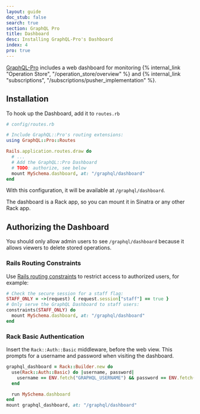 ```yaml
---
layout: guide
doc_stub: false
search: true
section: GraphQL Pro
title: Dashboard
desc: Installing GraphQL-Pro's Dashboard
index: 4
pro: true
---
```



[GraphQL-Pro](http://graphql-pro) includes a web dashboard for monitoring {% internal_link "Operation Store", "/operation_store/overview" %} and {% internal_link "subscriptions", "/subscriptions/pusher_implementation" %}.

<!-- TODO image -->

## Installation

To hook up the Dashboard, add it to `routes.rb`

```ruby
# config/routes.rb

# Include GraphQL::Pro's routing extensions:
using GraphQL::Pro::Routes

Rails.application.routes.draw do
  # ...
  # Add the GraphQL::Pro Dashboard
  # TODO: authorize, see below
  mount MySchema.dashboard, at: "/graphql/dashboard"
end
```

With this configuration, it will be available at `/graphql/dashboard`.

The dashboard is a Rack app, so you can mount it in Sinatra or any other Rack app.

## Authorizing the Dashboard

You should only allow admin users to see `/graphql/dashboard` because it allows viewers to delete stored operations.

### Rails Routing Constraints

Use [Rails routing constraints](http://api.rubyonrails.org/v5.1/classes/ActionDispatch/Routing/Mapper/Scoping.html#method-i-constraints) to restrict access to authorized users, for example:

```ruby
# Check the secure session for a staff flag:
STAFF_ONLY = ->(request) { request.session["staff"] == true }
# Only serve the GraphQL Dashboard to staff users:
constraints(STAFF_ONLY) do
  mount MySchema.dashboard, at: "/graphql/dashboard"
end
```

### Rack Basic Authentication

Insert the `Rack::Auth::Basic` middleware, before the web view. This prompts for a username and password when visiting the dashboard.

```ruby
graphql_dashboard = Rack::Builder.new do
  use(Rack::Auth::Basic) do |username, password|
    username == ENV.fetch("GRAPHQL_USERNAME") && password == ENV.fetch("GRAPHQL_PASSWORD")
  end

  run MySchema.dashboard
end
mount graphql_dashboard, at: "/graphql/dashboard"
```

